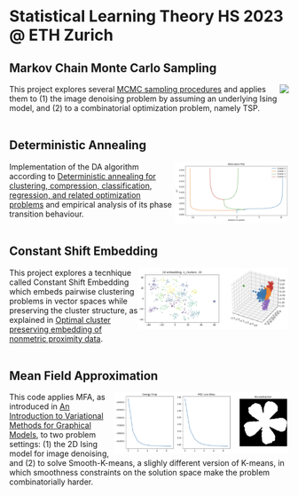 # Statistical Learning Theory HS 2023 @ ETH Zurich
## Markov Chain Monte Carlo Sampling
<img align="right" height="110" src="https://github.com/jiaqingxie/Statistical-Learning-Theory-ETHZ/tree/main/Images/1.png"></img>

This project explores several [MCMC sampling procedures](https://www.cs.princeton.edu/courses/archive/spr06/cos598C/papers/AndrieuFreitasDoucetJordan2003.pdf) and applies them to (1) the image denoising problem by assuming an underlying Ising model, and (2) to a combinatorial optimization problem, namely TSP.
<br/><br/>
## Deterministic Annealing
<img align="right" height="110" src="https://github.com/riccardodesanti/learning-theory/blob/main/images/DA_1.png"></img>
Implementation of the DA algorithm according to [Deterministic annealing for clustering, compression, classification, regression, and related optimization problems](https://ieeexplore.ieee.org/document/726788) and empirical analysis of its phase transition behaviour.
<br/><br/>
## Constant Shift Embedding
<img align="right" height="110" src="https://github.com/riccardodesanti/learning-theory/blob/main/images/CSE_1.png"></img>
<img align="right" height="110" src="https://github.com/riccardodesanti/learning-theory/blob/main/images/CSE_2.png"></img>
This project explores a tecnhique called Constant Shift Embedding which embeds pairwise clustering problems in vector spaces while preserving the cluster structure, as explained in [Optimal cluster preserving embedding of nonmetric proximity data](https://ieeexplore.ieee.org/document/1251147).
<br/><br/>
## Mean Field Approximation
<img align="right" height="110" src="https://github.com/riccardodesanti/learning-theory/blob/main/images/mean_field_1.png"></img>
This code applies MFA, as introduced in [An Introduction to Variational Methods for Graphical Models](https://people.eecs.berkeley.edu/~jordan/papers/variational-intro.pdf), to two problem settings: (1) the 2D Ising model for image denoising, and (2) to solve Smooth-K-means, a slighly different version of K-means, in which smoothness constraints on the solution space make the problem combinatorially harder.